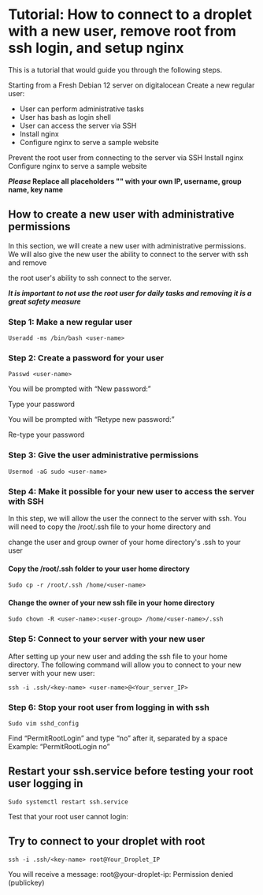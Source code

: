 # Tutorial: How to connect to a droplet with a new user, remove root from ssh login, and setup nginx


This is a tutorial that would guide you through the following steps.

Starting from a Fresh Debian 12 server on digitalocean
Create a new regular user:

- User can perform administrative tasks
- User has bash as login shell
- User can access the server via SSH
- Install nginx
- Configure nginx to serve a sample website


Prevent the root user from connecting to the server via SSH
Install nginx
Configure nginx to serve a sample website

***Please* Replace all placeholders "<Something>" with your own IP, username, group name, key name**


## How to create a new user with administrative permissions

In this section, we will create a new user with administrative permissions. We will also give the new user the ability to connect to the server with ssh and remove 

the root user's ability to ssh connect to the server.

***It is important to not use the root user for daily tasks and removing it is a great safety measure***

### Step 1: Make a new regular user

```Useradd -ms /bin/bash <user-name>```

### Step 2: Create a password for your user

```Passwd <user-name>```


You will be prompted with “New password:”

Type your password

You will be prompted with “Retype new password:”

Re-type your password 



### Step 3: Give the user administrative permissions

```Usermod -aG sudo <user-name>```



### Step 4: Make it possible for your new user to access the server with SSH

In this step, we will allow the user the connect to the server with ssh. You will need to copy the /root/.ssh file to your home directory and

change the user and group owner of your home directory's .ssh to your user

#### Copy the /root/.ssh folder to your user home directory

```Sudo cp -r /root/.ssh /home/<user-name>```


#### Change the owner of your new ssh file in your home directory

```Sudo chown -R <user-name>:<user-group> /home/<user-name>/.ssh```


### Step 5: Connect to your server with your new user

After setting up your new user and adding the ssh file to your home directory. The following command will allow you to connect to your new server with your new user:

```ssh -i .ssh/<key-name> <user-name>@<Your_server_IP>```



### Step 6: Stop your root user from logging in with ssh

```Sudo vim sshd_config```

Find “PermitRootLogin” and type “no” after it, separated by a space
Example: “PermitRootLogin no”



## Restart your ssh.service before testing your root user logging in

```Sudo systemctl restart ssh.service```

Test that your root user cannot login:



## Try to connect to your droplet with root

```ssh -i .ssh/<key-name> root@Your_Droplet_IP```

You will receive a message:
root@your-droplet-ip: Permission denied (publickey)
